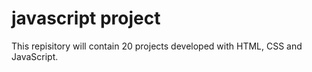 # javascript project
 This repisitory will contain 20 projects developed with HTML, CSS and JavaScript.
